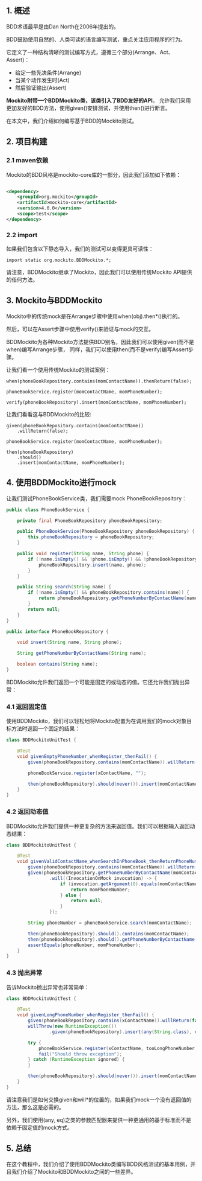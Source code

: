 ## 1. 概述

BDD术语最早是由Dan North在2006年提出的。

BDD鼓励使用自然的、人类可读的语言编写测试，重点关注应用程序的行为。

它定义了一种结构清晰的测试编写方式，遵循三个部分(Arrange、Act、Assert)：

+ 给定一些先决条件(Arrange)
+ 当某个动作发生时(Act)
+ 然后验证输出(Assert)

**Mockito附带一个BDDMockito类，该类引入了BDD友好的API**。
允许我们采用更加友好的BDD方法，使用given()安排测试，并使用then()进行断言。

在本文中，我们介绍如何编写基于BDD的Mockito测试。

## 2. 项目构建

### 2.1 maven依赖

Mockito的BDD风格是mockito-core库的一部分，因此我们添加如下依赖：

```xml

<dependency>
    <groupId>org.mockito</groupId>
    <artifactId>mockito-core</artifactId>
    <version>4.0.0</version>
    <scope>test</scope>
</dependency>
```

### 2.2 import

如果我们包含以下静态导入，我们的测试可以变得更具可读性：

```text
import static org.mockito.BDDMockito.*;
```

请注意，BDDMockito继承了Mockito，因此我们可以使用传统Mockito API提供的任何方法。

## 3. Mockito与BDDMockito

Mockito中的传统mock是在Arrange步骤中使用when(obj).then*()执行的。

然后，可以在Assert步骤中使用verify()来验证与mock的交互。

BDDMockito为各种Mockito方法提供BDD别名，因此我们可以使用given(而不是when)编写Arrange步骤，
同样，我们可以使用then(而不是verify)编写Assert步骤。

让我们看一个使用传统Mockito的测试案例：

```text
when(phoneBookRepository.contains(momContactName)).thenReturn(false);
 
phoneBookService.register(momContactName, momPhoneNumber);
 
verify(phoneBookRepository).insert(momContactName, momPhoneNumber);
```

让我们看看这与BDDMockito的比较:

```text
given(phoneBookRepository.contains(momContactName))
    .willReturn(false);
 
phoneBookService.register(momContactName, momPhoneNumber);
 
then(phoneBookRepository)
    .should()
    .insert(momContactName, momPhoneNumber);
```

## 4. 使用BDDMockito进行mock

让我们测试PhoneBookService类，我们需要mock PhoneBookRepository：

```java
public class PhoneBookService {

    private final PhoneBookRepository phoneBookRepository;

    public PhoneBookService(PhoneBookRepository phoneBookRepository) {
        this.phoneBookRepository = phoneBookRepository;
    }

    public void register(String name, String phone) {
        if (!name.isEmpty() && !phone.isEmpty() && !phoneBookRepository.contains(name)) {
            phoneBookRepository.insert(name, phone);
        }
    }

    public String search(String name) {
        if (!name.isEmpty() && phoneBookRepository.contains(name)) {
            return phoneBookRepository.getPhoneNumberByContactName(name);
        }
        return null;
    }
}

public interface PhoneBookRepository {

    void insert(String name, String phone);

    String getPhoneNumberByContactName(String name);

    boolean contains(String name);
}
```

BDDMockito允许我们返回一个可能是固定的或动态的值。它还允许我们抛出异常：

### 4.1 返回固定值

使用BDDMockito，我们可以轻松地将Mockito配置为在调用我们的mock对象目标方法时返回一个固定的结果：

```java
class BDDMockitoUnitTest {

    @Test
    void givenEmptyPhoneNumber_whenRegister_thenFail() {
        given(phoneBookRepository.contains(momContactName)).willReturn(false);

        phoneBookService.register(xContactName, "");

        then(phoneBookRepository).should(never()).insert(momContactName, momPhoneNumber);
    }
}
```

### 4.2 返回动态值

BDDMockito允许我们提供一种更复杂的方法来返回值。我们可以根据输入返回动态结果：

```java
class BDDMockitoUnitTest {

    @Test
    void givenValidContactName_whenSearchInPhoneBook_thenReturnPhoneNumber() {
        given(phoneBookRepository.contains(momContactName)).willReturn(true);
        given(phoneBookRepository.getPhoneNumberByContactName(momContactName))
                .will((InvocationOnMock invocation) -> {
                    if (invocation.getArgument(0).equals(momContactName)) {
                        return momPhoneNumber;
                    } else {
                        return null;
                    }
                });

        String phoneNumber = phoneBookService.search(momContactName);

        then(phoneBookRepository).should().contains(momContactName);
        then(phoneBookRepository).should().getPhoneNumberByContactName(momContactName);
        assertEquals(phoneNumber, momPhoneNumber);
    }
}
```

### 4.3 抛出异常

告诉Mockito抛出异常也非常简单：

```java
class BDDMockitoUnitTest {

    @Test
    void givenLongPhoneNumber_whenRegister_thenFail() {
        given(phoneBookRepository.contains(xContactName)).willReturn(false);
        willThrow(new RuntimeException())
                .given(phoneBookRepository).insert(any(String.class), eq(tooLongPhoneNumber));

        try {
            phoneBookService.register(xContactName, tooLongPhoneNumber);
            fail("Should throw exception");
        } catch (RuntimeException ignored) {
        }

        then(phoneBookRepository).should(never()).insert(momContactName, tooLongPhoneNumber);
    }
}
```

请注意我们是如何交换given和will*的位置的，如果我们mock一个没有返回值的方法，那么这是必需的。

另外，我们使用(any, eq)之类的参数匹配器来提供一种更通用的基于标准而不是依赖于固定值的mock方式。

## 5. 总结

在这个教程中，我们介绍了使用BDDMockito类编写BDD风格测试的基本用例，并且我们介绍了Mockito和BDDMockito之间的一些差异。